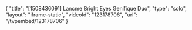 {
    "title": "[1508436091] Lancme Bright Eyes Genifique Duo",
    "type": "solo",
    "layout": "iframe-static",
    "videoId": "123178706",
    "url": "\/tvpembed\/123178706"
}
